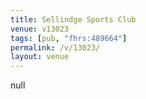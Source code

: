 ```yaml
---
title: Sellindge Sports Club
venue: v13023
tags: [pub, "fhrs:489664"]
permalink: /v/13023/
layout: venue
---
```

null